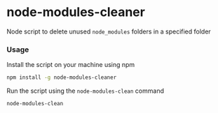 # node-modules-cleaner

Node script to delete unused `node_modules` folders in a specified folder

### Usage

Install the script on your machine using npm

```sh
npm install -g node-modules-cleaner
```

Run the script using the `node-modules-clean` command

```sh
node-modules-clean
```